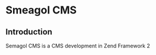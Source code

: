 Smeagol CMS
=======================

Introduction
------------
Semagol CMS is a CMS development in Zend Framework 2
